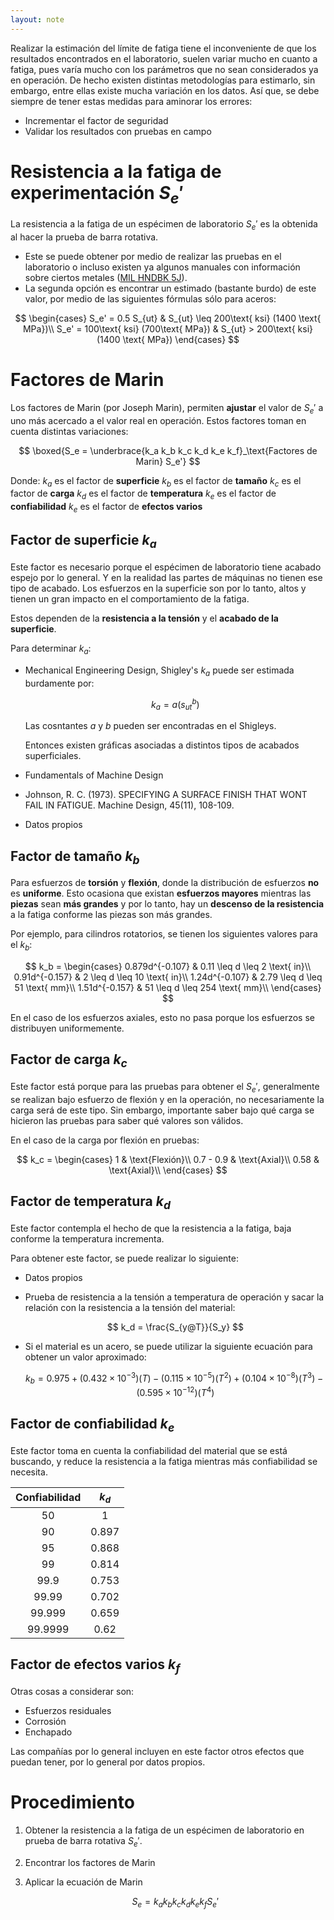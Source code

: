 ```yaml
---
layout: note
---
```


Realizar la estimación del límite de fatiga tiene el inconveniente de que los resultados encontrados en el laboratorio, suelen variar mucho en cuanto a fatiga, pues varía mucho con los parámetros que no sean considerados ya en operación. De hecho existen distintas metodologías para estimarlo, sin embargo, entre ellas existe mucha variación en los datos. Así que, se debe siempre de tener estas medidas para aminorar los errores:

* Incrementar el factor de seguridad
* Validar los resultados con pruebas en campo

# Resistencia a la fatiga de experimentación $S_e'$
La resistencia a la fatiga de un espécimen de laboratorio $S_e'$ es la obtenida al hacer la prueba de barra rotativa.
* Este se puede obtener por medio de realizar las pruebas en el laboratorio o incluso existen ya algunos manuales con información sobre ciertos metales ([MIL HNDBK 5J](http://everyspec.com/MIL-HDBK/MIL-HDBK-0001-0099/MIL_HDBK_5J_139/)).
* La segunda opción es encontrar un estimado (bastante burdo) de este valor, por medio de las siguientes fórmulas sólo para aceros:

$$
\begin{cases}
    S_e' = 0.5 S_{ut} & S_{ut} \leq 200\text{ ksi} (1400 \text{ MPa})\\
    S_e' = 100\text{ ksi} (700\text{ MPa}) & S_{ut} > 200\text{ ksi} (1400 \text{ MPa})
\end{cases}
$$

# Factores de Marin
Los factores de Marin (por Joseph Marin), permiten **ajustar** el valor de $S_e'$ a uno más acercado a el valor real en operación. Estos factores toman en cuenta distintas variaciones:

$$
\boxed{S_e = \underbrace{k_a k_b k_c k_d k_e k_f}_\text{Factores de Marin} S_e'}
$$

Donde:
$k_a$ es el factor de **superficie**
$k_b$ es el factor de **tamaño**
$k_c$ es el factor de **carga**
$k_d$ es el factor de **temperatura**
$k_e$ es el factor de **confiabilidad**
$k_e$ es el factor de **efectos varios**

## Factor de superficie $k_a$
Este factor es necesario porque el espécimen de laboratorio tiene acabado espejo por lo general. Y en la realidad las partes de máquinas no tienen ese tipo de acabado. Los esfuerzos en la superficie son por lo tanto, altos y tienen un gran impacto en el comportamiento de la fatiga.

Estos dependen de la **resistencia a la tensión** y el **acabado de la superficie**.

Para determinar $k_a$:
* Mechanical Engineering Design, Shigley's
    $k_a$ puede ser estimada burdamente por:
    
    $$
    k_a = a(s_{ut}^{b})
    $$
    
    Las cosntantes $a$ y $b$ pueden ser encontradas en el Shigleys.
    
    Entonces existen gráficas asociadas a distintos tipos de acabados superficiales.
    
* Fundamentals of Machine Design
* Johnson, R. C. (1973). SPECIFYING A SURFACE FINISH THAT WONT FAIL IN FATIGUE. Machine Design, 45(11), 108-109.
* Datos propios

## Factor de tamaño $k_b$
Para esfuerzos de **torsión** y **flexión**, donde la distribución de esfuerzos **no** es **uniforme**. Esto ocasiona que existan **esfuerzos mayores** mientras las **piezas** sean **más grandes** y por lo tanto, hay un **descenso de la resistencia** a la fatiga conforme las piezas son más grandes.

Por ejemplo, para cilindros rotatorios, se tienen los siguientes valores para el $k_b$:

$$
k_b = \begin{cases}
    0.879d^{-0.107} & 0.11 \leq d \leq 2 \text{ in}\\
    0.91d^{-0.157} & 2 \leq d \leq 10 \text{ in}\\
    1.24d^{-0.107} & 2.79 \leq d \leq 51 \text{ mm}\\
    1.51d^{-0.157} & 51 \leq d \leq 254 \text{ mm}\\
\end{cases}
$$

En el caso de los esfuerzos axiales, esto no pasa porque los esfuerzos se distribuyen uniformemente.

## Factor de carga $k_c$
Este factor está porque para las pruebas para obtener el $S_e'$, generalmente se realizan bajo esfuerzo de flexión y en la operación, no necesariamente la carga será de este tipo. Sin embargo, importante saber bajo qué carga se hicieron las pruebas para saber qué valores son válidos.

En el caso de la carga por flexión en pruebas:

$$
k_c = \begin{cases}
    1 & \text{Flexión}\\
    0.7 - 0.9 & \text{Axial}\\
    0.58 & \text{Axial}\\
\end{cases}
$$

## Factor de temperatura $k_d$
Este factor contempla el hecho de que la resistencia a la fatiga, baja conforme la temperatura incrementa.

Para obtener este factor, se puede realizar lo siguiente:
* Datos propios
* Prueba de resistencia a la tensión a temperatura de operación y sacar la relación con la resistencia a la tensión del material:
    
    $$
    k_d = \frac{S_{y@T}}{S_y}
    $$

* Si el material es un acero, se puede utilizar la siguiente ecuación para obtener un valor aproximado:
    
    $$
    k_b = 0.975 + (0.432\times10^{-3})(T) - (0.115\times10^{-5})(T^2) + (0.104\times10^{-8})(T^3) - (0.595\times10^{-12})(T^{4})
    $$
    
## Factor de confiabilidad $k_e$
Este factor toma en cuenta la confiabilidad del material que se está buscando, y reduce la resistencia a la fatiga mientras más confiabilidad se necesita.

| Confiabilidad | $k_d$ |
| :-:           | :-:   |
| 50            | 1     |
| 90            | 0.897 |
| 95            | 0.868 |
| 99            | 0.814 |
| 99.9          | 0.753 |
| 99.99         | 0.702 |
| 99.999        | 0.659 |
| 99.9999       | 0.62  |

## Factor de efectos varios $k_f$
Otras cosas a considerar son:

* Esfuerzos residuales
* Corrosión
* Enchapado

Las compañías por lo general incluyen en este factor otros efectos que puedan tener, por lo general por datos propios.

# Procedimiento
1. Obtener la resistencia a la fatiga de un espécimen de laboratorio en prueba de barra rotativa $S_e'$.
2. Encontrar los factores de Marin
3. Aplicar la ecuación de Marin
    
    $$
    S_e = k_a k_b k_c k_d k_e k_f S_e'
    $$
    
